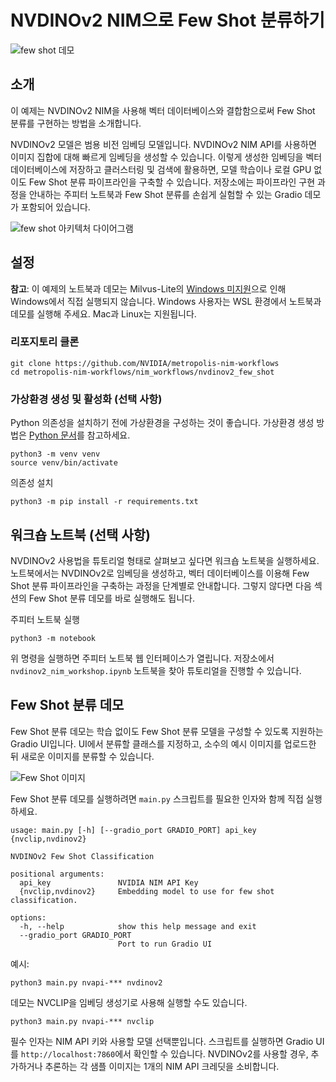 # NVDINOv2 NIM으로 Few Shot 분류하기

![few shot 데모](readme_assets/few_shot.gif)

## 소개

이 예제는 NVDINOv2 NIM을 사용해 벡터 데이터베이스와 결합함으로써 Few Shot 분류를 구현하는 방법을 소개합니다.

NVDINOv2 모델은 범용 비전 임베딩 모델입니다. NVDINOv2 NIM API를 사용하면 이미지 집합에 대해 빠르게 임베딩을 생성할 수 있습니다. 이렇게 생성한 임베딩을 벡터 데이터베이스에 저장하고 클러스터링 및 검색에 활용하면, 모델 학습이나 로컬 GPU 없이도 Few Shot 분류 파이프라인을 구축할 수 있습니다. 저장소에는 파이프라인 구현 과정을 안내하는 주피터 노트북과 Few Shot 분류를 손쉽게 실험할 수 있는 Gradio 데모가 포함되어 있습니다.

![few shot 아키텍처 다이어그램](readme_assets/few_shot_arch_diagram.png)

## 설정

**참고**: 이 예제의 노트북과 데모는 Milvus-Lite의 [Windows 미지원](https://github.com/milvus-io/milvus/issues/34854)으로 인해 Windows에서 직접 실행되지 않습니다. Windows 사용자는 WSL 환경에서 노트북과 데모를 실행해 주세요. Mac과 Linux는 지원됩니다.

### 리포지토리 클론
```
git clone https://github.com/NVIDIA/metropolis-nim-workflows
cd metropolis-nim-workflows/nim_workflows/nvdinov2_few_shot
```

### 가상환경 생성 및 활성화 (선택 사항)

Python 의존성을 설치하기 전에 가상환경을 구성하는 것이 좋습니다. 가상환경 생성 방법은 [Python 문서](https://docs.python.org/3/tutorial/venv.html)를 참고하세요.

```
python3 -m venv venv 
source venv/bin/activate
```

의존성 설치
```
python3 -m pip install -r requirements.txt
```

## 워크숍 노트북 (선택 사항)

NVDINOv2 사용법을 튜토리얼 형태로 살펴보고 싶다면 워크숍 노트북을 실행하세요. 노트북에서는 NVDINOv2로 임베딩을 생성하고, 벡터 데이터베이스를 이용해 Few Shot 분류 파이프라인을 구축하는 과정을 단계별로 안내합니다. 그렇지 않다면 다음 섹션의 Few Shot 분류 데모를 바로 실행해도 됩니다.

주피터 노트북 실행
```
python3 -m notebook 
```

위 명령을 실행하면 주피터 노트북 웹 인터페이스가 열립니다. 저장소에서 ```nvdinov2_nim_workshop.ipynb``` 노트북을 찾아 튜토리얼을 진행할 수 있습니다.

## Few Shot 분류 데모

Few Shot 분류 데모는 학습 없이도 Few Shot 분류 모델을 구성할 수 있도록 지원하는 Gradio UI입니다. UI에서 분류할 클래스를 지정하고, 소수의 예시 이미지를 업로드한 뒤 새로운 이미지를 분류할 수 있습니다.

![Few Shot 이미지](readme_assets/few_shot_still.png)

Few Shot 분류 데모를 실행하려면 `main.py` 스크립트를 필요한 인자와 함께 직접 실행하세요.

```
usage: main.py [-h] [--gradio_port GRADIO_PORT] api_key {nvclip,nvdinov2}

NVDINOv2 Few Shot Classification

positional arguments:
  api_key               NVIDIA NIM API Key
  {nvclip,nvdinov2}     Embedding model to use for few shot classification.

options:
  -h, --help            show this help message and exit
  --gradio_port GRADIO_PORT
                        Port to run Gradio UI
```

예시:

```
python3 main.py nvapi-*** nvdinov2
```

데모는 NVCLIP을 임베딩 생성기로 사용해 실행할 수도 있습니다.
```
python3 main.py nvapi-*** nvclip
```

필수 인자는 NIM API 키와 사용할 모델 선택뿐입니다. 스크립트를 실행하면 Gradio UI를 ```http://localhost:7860```에서 확인할 수 있습니다. NVDINOv2를 사용할 경우, 추가하거나 추론하는 각 샘플 이미지는 1개의 NIM API 크레딧을 소비합니다.


